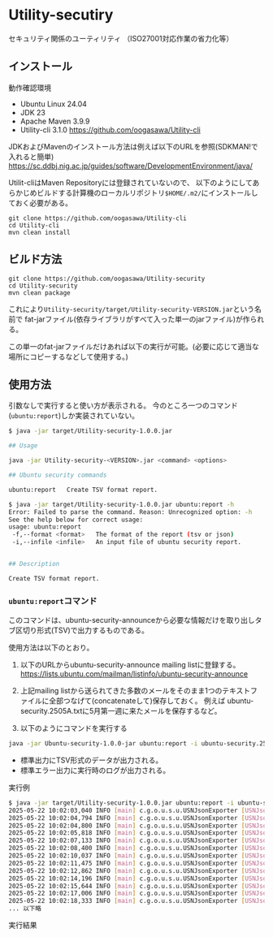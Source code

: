 # Utility-secutiry

セキュリティ関係のユーティリティ
（ISO27001対応作業の省力化等）

## インストール

動作確認環境
- Ubuntu Linux 24.04
- JDK 23
- Apache Maven 3.9.9
- Utility-cli 3.1.0 https://github.com/oogasawa/Utility-cli

JDKおよびMavenのインストール方法は例えば以下のURLを参照(SDKMAN!で入れると簡単)
https://sc.ddbj.nig.ac.jp/guides/software/DevelopmentEnvironment/java/

Utilit-cliはMaven Repositoryには登録されていないので、
以下のようにしてあらかじめビルドする計算機のローカルリポジトリ`$HOME/.m2/`にインストールしておく必要がある。

``` 
git clone https://github.com/oogasawa/Utility-cli
cd Utility-cli
mvn clean install
```

## ビルド方法

``` 
git clone https://github.com/oogasawa/Utility-security
cd Utility-security
mvn clean package
```

これにより`Utility-security/target/Utility-security-VERSION.jar`という名前で
fat-jarファイル(依存ライブラリがすべて入った単一のjarファイル)が作られる。

この単一のfat-jarファイルだけあれば以下の実行が可能。(必要に応じて適当な場所にコピーするなどして使用する。)


## 使用方法

引数なしで実行すると使い方が表示される。
今のところ一つのコマンド(`ubuntu:report`)しか実装されていない。

``` bash
$ java -jar target/Utility-security-1.0.0.jar 

## Usage

java -jar Utility-security-<VERSION>.jar <command> <options>

## Ubuntu security commands

ubuntu:report   Create TSV format report.

$ java -jar target/Utility-security-1.0.0.jar ubuntu:report -h
Error: Failed to parse the command. Reason: Unrecognized option: -h
See the help below for correct usage:
usage: ubuntu:report
 -f,--format <format>   The format of the report (tsv or json)
 -i,--infile <infile>   An input file of ubuntu security report.


## Description

Create TSV format report.
```

### `ubuntu:report`コマンド

このコマンドは、ubuntu-security-announceから必要な情報だけを取り出しタブ区切り形式(TSV)で出力するものである。

使用方法は以下のとおり。

1. 以下のURLからubuntu-security-announce mailing listに登録する。
https://lists.ubuntu.com/mailman/listinfo/ubuntu-security-announce

2. 上記mailing listから送られてきた多数のメールをそのまま1つのテキストファイルに全部つなげて(concatenateして)保存しておく。
例えば ubuntu-security.2505A.txtに5月第一週に来たメールを保存するなど。

3. 以下のようにコマンドを実行する

``` bash
java -jar Ubuntu-security-1.0.0-jar ubuntu:report -i ubuntu-security.2505A.txt | tee ubuntu-security.2505A.tsv
```

- 標準出力にTSV形式のデータが出力される。
- 標準エラー出力に実行時のログが出力される。


実行例

``` bash
$ java -jar target/Utility-security-1.0.0.jar ubuntu:report -i ubuntu-security.2505D.txt | tee 2505D.tsv
2025-05-22 10:02:03,040 INFO [main] c.g.o.u.s.u.USNJsonExporter [USNJsonExporter.java:134] USN-7520-1, PostgreSQL vulnerability, [CVE-2025-4207]
2025-05-22 10:02:04,794 INFO [main] c.g.o.u.s.u.USNJsonExporter [USNJsonExporter.java:219] rawPriority: Medium, CVE-2025-4207
2025-05-22 10:02:04,800 INFO [main] c.g.o.u.s.u.USNJsonExporter [USNJsonExporter.java:139] levels.size() = 1
2025-05-22 10:02:05,818 INFO [main] c.g.o.u.s.u.USNJsonExporter [USNJsonExporter.java:134] USN-7522-1, Linux kernel (Azure, N-Series) vulnerabilities, [CVE-2024-56653, CVE-2024-57932, CVE-2024-54455, CVE-2024-57938, CVE-2024-57896, CVE-2024-53179, CVE-2024-57903, CVE-2025-21640, CVE-2024-56654, CVE-2024-57906, CVE-2024-53690, CVE-2025-21648, CVE-2024-57913, CVE-2025-21655, CVE-2024-57907, CVE-2025-21634, CVE-2024-57926, CVE-2025-21659, CVE-2024-54460, CVE-2024-57898, CVE-2024-56769, CVE-2024-36476, CVE-2025-21938, CVE-2025-21637, CVE-2024-57888, CVE-2024-57901, CVE-2024-57887, CVE-2024-57940, CVE-2024-49571, CVE-2024-57889, CVE-2024-55639, CVE-2024-57899, CVE-2024-56759, CVE-2024-41013, CVE-2024-57895, CVE-2024-57933, CVE-2024-56662, CVE-2024-56767, CVE-2025-21639, CVE-2024-56715, CVE-2024-57883, CVE-2025-21636, CVE-2024-57931, CVE-2025-21642, CVE-2024-53685, CVE-2024-56659, CVE-2025-21971, CVE-2024-56716, CVE-2025-21652, CVE-2024-57792, CVE-2025-21638, CVE-2024-56764, CVE-2024-55916, CVE-2024-57916, CVE-2024-56718, CVE-2024-57929, CVE-2024-57900, CVE-2025-21660, CVE-2024-57879, CVE-2024-56758, CVE-2024-57908, CVE-2025-21664, CVE-2024-56652, CVE-2024-57882, CVE-2024-39282, CVE-2025-21663, CVE-2024-47736, CVE-2024-54193, CVE-2025-21650, CVE-2024-56665, CVE-2024-57793, CVE-2024-58087, CVE-2025-21658, CVE-2025-21643, CVE-2024-54683, CVE-2024-56667, CVE-2024-56664, CVE-2024-56770, CVE-2024-57946, CVE-2024-57904, CVE-2024-56709, CVE-2024-56369, CVE-2024-58237, CVE-2024-57885, CVE-2024-56763, CVE-2024-56657, CVE-2025-21645, CVE-2024-57893, CVE-2025-21631, CVE-2024-57791, CVE-2024-57910, CVE-2024-57902, CVE-2024-57806, CVE-2025-21656, CVE-2024-53125, CVE-2024-56761, CVE-2024-56717, CVE-2024-47408, CVE-2025-21654, CVE-2025-21649, CVE-2024-57807, CVE-2024-56675, CVE-2025-21653, CVE-2024-57897, CVE-2024-53687, CVE-2024-56760, CVE-2025-21635, CVE-2025-21632, CVE-2024-57890, CVE-2025-21647, CVE-2024-57917, CVE-2024-56372, CVE-2024-56656, CVE-2024-57912, CVE-2024-57841, CVE-2025-21953, CVE-2024-56710, CVE-2024-57884, CVE-2024-57804, CVE-2025-21888, CVE-2024-56660, CVE-2024-57805, CVE-2024-57801, CVE-2024-38608, CVE-2024-57945, CVE-2024-55881, CVE-2024-57802, CVE-2024-57892, CVE-2025-21646, CVE-2024-56670, CVE-2025-21651, CVE-2024-57939, CVE-2024-57925, CVE-2024-57911, CVE-2025-21662, CVE-2024-49568]
2025-05-22 10:02:07,133 INFO [main] c.g.o.u.s.u.USNJsonExporter [USNJsonExporter.java:219] rawPriority: High, CVE-2024-56653
2025-05-22 10:02:08,400 INFO [main] c.g.o.u.s.u.USNJsonExporter [USNJsonExporter.java:219] rawPriority: Medium, CVE-2024-57932
2025-05-22 10:02:10,037 INFO [main] c.g.o.u.s.u.USNJsonExporter [USNJsonExporter.java:219] rawPriority: Medium, CVE-2024-54455
2025-05-22 10:02:11,475 INFO [main] c.g.o.u.s.u.USNJsonExporter [USNJsonExporter.java:219] rawPriority: Medium, CVE-2024-57938
2025-05-22 10:02:12,862 INFO [main] c.g.o.u.s.u.USNJsonExporter [USNJsonExporter.java:219] rawPriority: Medium, CVE-2024-57896
2025-05-22 10:02:14,196 INFO [main] c.g.o.u.s.u.USNJsonExporter [USNJsonExporter.java:219] rawPriority: Medium, CVE-2024-53179
2025-05-22 10:02:15,644 INFO [main] c.g.o.u.s.u.USNJsonExporter [USNJsonExporter.java:219] rawPriority: Medium, CVE-2024-57903
2025-05-22 10:02:17,006 INFO [main] c.g.o.u.s.u.USNJsonExporter [USNJsonExporter.java:219] rawPriority: Medium, CVE-2025-21640
2025-05-22 10:02:18,333 INFO [main] c.g.o.u.s.u.USNJsonExporter [USNJsonExporter.java:219] rawPriority: Medium, CVE-2024-56654
... 以下略
```

実行結果

```

```
